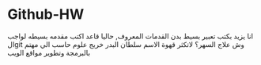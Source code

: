 # Github-HW
انا يزيد بكتب تعبير بسيط بدن القدمات المعروف, حاليا قاعد اكتب مقدمه بسيطه  لواجب الgit 
وش علاج السهر؟
لاتكثر قهوة
الاسم سلطان البدر 
خريج علوم حاسب الي
مهتم بالبرمجة وتطوير مواقع الويب
